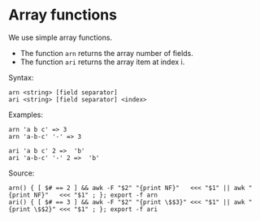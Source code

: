 # Array functions

We use simple array functions.

  * The function `arn` returns the array number of fields.
  * The function `ari` returns the array item at index i.

Syntax:

    arn <string> [field separator]
    ari <string> [field separator] <index>

Examples:

    arn 'a b c' => 3
    arn 'a-b-c' '-' => 3

    ari 'a b c' 2 =>  'b'
    ari 'a-b-c' '-' 2 =>  'b'
    
Source:

    arn() { [ $# == 2 ] && awk -F "$2" "{print NF}"   <<< "$1" || awk "{print NF}"   <<< "$1" ; }; export -f arn
    ari() { [ $# == 3 ] && awk -F "$2" "{print \$$3}" <<< "$1" || awk "{print \$$2}" <<< "$1" ; }; export -f ari





    
    